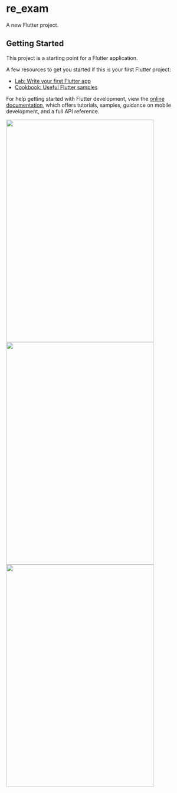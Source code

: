 # re_exam

A new Flutter project.

## Getting Started

This project is a starting point for a Flutter application.

A few resources to get you started if this is your first Flutter project:

- [Lab: Write your first Flutter app](https://docs.flutter.dev/get-started/codelab)
- [Cookbook: Useful Flutter samples](https://docs.flutter.dev/cookbook)

For help getting started with Flutter development, view the
[online documentation](https://docs.flutter.dev/), which offers tutorials,
samples, guidance on mobile development, and a full API reference.


<img src="https://github.com/userdixit/re_exam/assets/120080979/8b777f0c-eda2-497c-a7db-b541e3283014" width="400" height="600">


<img src="https://github.com/userdixit/re_exam/assets/120080979/198d4c99-363f-4d0f-960c-aff5e3a4d302" width="400" height="600">


<img src="https://github.com/userdixit/re_exam/assets/120080979/bf3f358f-be9f-4f6f-8bd5-66bf47152edb" width="400" height="600">
